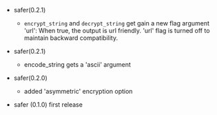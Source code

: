 - safer(0.2.1)
  - `encrypt_string` and `decrypt_string` get gain a new flag argument 'url': When
true, the output is url friendly. 'url' flag is turned off to maintain backward
compatibility.

- safer(0.2.1)
  - encode_string gets a 'ascii' argument

- safer(0.2.0)
    - added 'asymmetric' encryption option

- safer (0.1.0) first release
